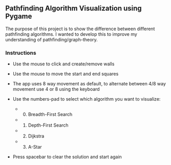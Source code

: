 ## Pathfinding Algorithm Visualization using Pygame

The purpose of this project is to show the difference between different pathfinding algorithms. I wanted to develop this to improve my understanding of pathfinding/graph-theory.

### Instructions
* Use the mouse to click and create/remove walls
* Use the mouse to move the start and end squares
* The app uses 8 way movement as default, to alternate between 4/8 way movement use 4 or 8 using the keyboard
* Use the numbers-pad to select which algorithm you want to visualize:

	* 0. Breadth-First Search
	* 1. Depth-First Search
	* 2. Dijkstra
	* 3. A-Star
* Press spacebar to clear the solution and start again